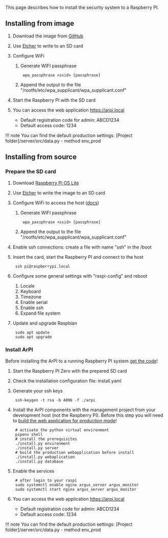 This page describes how to install the security system to a Raspberry PI.

## Installing from image

1. Download the image from [GitHub](https://github.com/ArPIHomeSecurity/arpi_management/releases/)
2. Use [Etcher](https://www.balena.io/etcher/) to write to an SD card
3. Configure WiFi
    1. Generate WIFI passphrase

            wpa_passphrase <ssid> [passphrase]

    2. Append the output to the file "/rootfs/etc/wpa_supplicant/wpa_supplicant.conf"

4. Start the Raspberry PI with the SD card
5. You can access the web application https://arpi.local
   * Default registration code for admin: ABCD1234
   * Default access code: 1234

!!! note
    You can find the default production settings: [Project folder]/server/src/data.py - method env_prod


## Installing from source

### Prepare the SD card

1. Download [Raspberry Pi OS Lite](https://www.raspberrypi.org/software/operating-systems/)
2. Use [Etcher](https://www.balena.io/etcher/) to write the image to an SD card
3. Configure WiFi to access the host ([docs](https://www.raspberrypi.org/documentation/configuration/wireless/wireless-cli.md))
    1. Generate WIFI passphrase

            wpa_passphrase <ssid> [passphrase]

    2. Append the output to the file "/rootfs/etc/wpa_supplicant/wpa_supplicant.conf"

4. Enable ssh connections: create a file with name "ssh" in the /boot
5. Insert the card, start the Raspberry PI and connect to the host

        ssh pi@raspberrypi.local

6. Configure some general settings with "raspi-config" and reboot
    1. Locale
    2. Keyboard
    3. Timezone
    4. Enable serial
    4. Enable ssh
    5. Expand file system
7. Update and upgrade Raspbian

        sudo apt update
        sudo apt upgrade


### Install ArPI

Before installing the ArPI to a running Raspberry PI system [get the code](index.md#getting-the-code-for-local-development)!

1. Start the Raspberry PI Zero with the prepared SD card
2. Check the installation configuration file: install.yaml
3. Generate your ssh keys
   
        ssh-keygen -t rsa -b 4096 -f ./arpi

4. Install the ArPI components with the management project from your development host (not the Raspberry PI). Before this step you will need to [build the web application for production mode](#building-for-production)!

        # activate the python virtual environment
        pipenv shell
        # install the prerequisites
        ./install.py environment
        ./install.py server
        # build the production webapplication before install
        ./install.py webaplication
        ./install.py database

5. Enable the services

        # after login to your raspi
        sudo systemctl enable nginx argus_server argus_monitor
        sudo systemctl start nginx argus_server argus_monitor

6. You can access the web application https://arpi.local
   * Default registration code for admin: ABCD1234
   * Default access code: 1234

!!! note
    You can find the default production settings: [Project folder]/server/src/data.py - method env_prod



